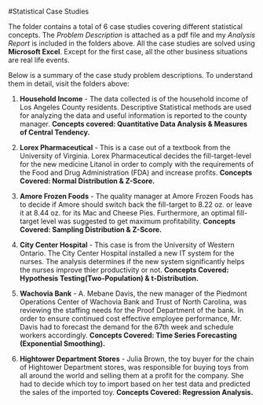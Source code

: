 #Statistical Case Studies 

The folder contains a total of 6 case studies covering different statistical concepts. The *Problem Description* is attached as a pdf file and my *Analysis Report* is included in the folders above. All the case studies are solved using **Microsoft Excel**. Except for the first case, all the other business situations are real life events. 

Below is a summary of the case study problem descriptions. To understand them in detail, visit the folders above:

1. **Household Income** - The data collected is of the household income of Los Angeles County residents. Descriptive Statistical methods are used for analyzing the data and useful information is reported to the county manager. **Concepts covered: Quantitative Data Analysis & Measures of Central Tendency.** 

2. **Lorex Pharmaceutical** - This is a case out of a textbook from the University of Virginia. Lorex Pharmaceutical decides the fill-target-level for the new medicine Litanol in order to comply with the requirements of the Food and Drug Administration (FDA) and increase profits. **Concepts Covered: Normal Distribution & Z-Score.**

3. **Amore Frozen Foods** - The quality manager at Amore Frozen Foods has to decide if Amore should switch back the fill-target to 8.22 oz. or leave it at 8.44 oz. for its Mac and Cheese Pies. Furthermore, an optimal fill-target level was suggested to get maximum profitability. **Concepts Covered: Sampling Distribution & Z-Score.**

4. **City Center Hospital** - This case is from the University of Western Ontario. The City Center Hospital installed a new IT system for the nurses. The analysis determines if the new system significantly helps the nurses improve thier productivity or not. **Concepts Covered: Hypothesis Testing(Two-Population) & t-Distribution.**

5. **Wachovia Bank** - A. Mebane Davis, the new manager of the Piedmont Operations Center of Wachovia Bank and Trust of North Carolina, was reviewing the staffing needs for the Proof Department of the bank. In order to ensure continued cost effective employee performance, Mr. Davis had to forecast the demand for the 67th week and schedule workers accordingly. **Concepts Covered: Time Series Forecasting (Exponential Smoothing).**

6. **Hightower Department Stores** - Julia Brown, the toy buyer for the chain of Hightower Department stores, was responsible for
buying toys from all around the world and selling them at a profit for the company. She had to decide which toy to import based on her test data and predicted the sales of the imported toy. **Concepts Covered: Regression Analysis.**